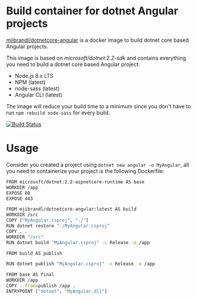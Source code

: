 # Build container for dotnet Angular projects
[mjibrandl/dotnetcore-angular](https://cloud.docker.com/u/mjibrandl/repository/docker/mjibrandl/dotnetcore-angular) is a docker image to build dotnet core based Angular projects. 

This image is based on *microsoft/dotnet:2.2-sdk* and contains everything you need to build a dotnet core based Angular project:
* Node.js 8.x LTS
* NPM (latest)
* node-sass (latest)
* Angular CLI (latest)

The image will reduce your build time to a minimum since you don't have to run ```npm rebuild node-sass``` for every build.

[![Build Status](https://dev.azure.com/mjisaak/dockerhub-dotnetcore-angular/_apis/build/status/mjisaak.docker-dotnetcore-angular?branchName=master)](https://dev.azure.com/mjisaak/dockerhub-dotnetcore-angular/_build/latest?definitionId=4&branchName=master)

# Usage

Consider you created a project using ```dotnet new angular -o MyAngular```, all you need to containerize your project is the following Dockerfile:

```bash
FROM microsoft/dotnet:2.2-aspnetcore-runtime AS base
WORKDIR /app
EXPOSE 80
EXPOSE 443

FROM mjibrandl/dotnetcore-angular:latest AS build
WORKDIR /src
COPY ["MyAngular.csproj", "./"]
RUN dotnet restore "./MyAngular.csproj"
COPY . .
WORKDIR "/src"
RUN dotnet build "MyAngular.csproj" -c Release -o /app

FROM build AS publish

RUN dotnet publish "MyAngular.csproj" -c Release -o /app

FROM base AS final
WORKDIR /app
COPY --from=publish /app .
ENTRYPOINT ["dotnet", "MyAngular.dll"]
```